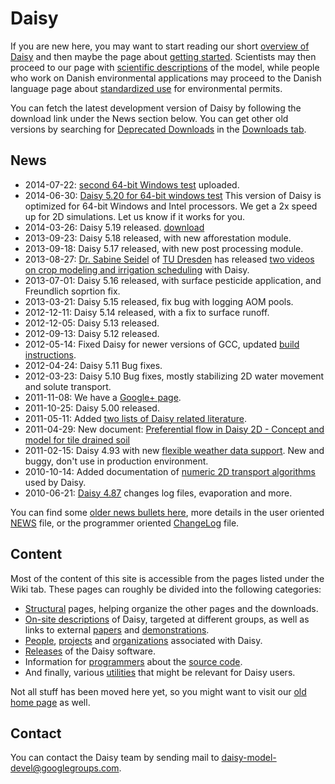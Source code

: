 # Daisy #

If you are new here, you may want to start reading our short [overview of Daisy](About.md) and then maybe the page about [getting started](GettingStarted.md).  Scientists may then proceed to our page with [scientific descriptions](Science.md) of the model, while people who work on Danish environmental applications may proceed to the Danish language page about [standardized use](DanskStandard.md) for environmental permits.

You can fetch the latest development version of Daisy by following the download link under the News section below.  You can get other old versions by searching for [Deprecated Downloads](http://code.google.com/p/daisy-model/downloads/list?can=4&q=) in the [Downloads tab](http://code.google.com/p/daisy-model/downloads/list).

## News ##

  * 2014-07-22: [second 64-bit Windows test](https://drive.google.com/file/d/0B6LMD0u8OhYYMThiazYxMVlKTlk/edit?usp=sharing) uploaded.
  * 2014-06-30: [Daisy 5.20 for 64-bit windows test](https://drive.google.com/file/d/0B6LMD0u8OhYYbV9EcnpyeEhxRXc/edit?usp=sharing) This version of Daisy is optimized for 64-bit Windows and Intel processors. We get a 2x speed up for 2D simulations. Let us know if it works for you.
  * 2014-03-26: Daisy 5.19 released. [download](https://drive.google.com/file/d/0B9TbMb_42mTJVHhNM05UUFB0NGc/edit?usp=sharing)
  * 2013-09-23: Daisy 5.18 released, with new afforestation module.
  * 2013-09-18: Daisy 5.17 released, with new post processing module.
  * 2013-08-27: [Dr. Sabine Seidel](http://tu-dresden.de/die_tu_dresden/fakultaeten/fakultaet_forst_geo_und_hydrowissenschaften/fachrichtung_wasserwesen/ifhm/hydrologie/Lehrstuhl/Mitarbeiter/homepages/sabineseidel) of [TU Dresden](http://tu-dresden.de/) has released [two videos on crop modeling and irrigation scheduling](IWRM.md) with Daisy.
  * 2013-07-01: Daisy 5.16 released, with surface pesticide application, and Freundlich soprtion fix.
  * 2013-03-21: Daisy 5.15 released, fix bug with logging AOM pools.
  * 2012-12-11: Daisy 5.14 released, with a fix to surface runoff.
  * 2012-12-05: Daisy 5.13 released.
  * 2012-09-13: Daisy 5.12 released.
  * 2012-05-14: Fixed Daisy for newer versions of GCC, updated [build instructions](Programmers.md).
  * 2012-04-24: Daisy 5.11 Bug fixes.
  * 2012-03-23: Daisy 5.10 Bug fixes, mostly stabilizing 2D water movement and solute transport.
  * 2011-11-08: We have a [Google+ page](https://plus.google.com/110657708898110023056/posts).
  * 2011-10-25: Daisy 5.00 released.
  * 2011-05-11: Added [two lists of Daisy related literature](Literature.md).
  * 2011-04-29: New document: [Preferential flow in Daisy 2D - Concept and model for tile drained soil](R2D2.md)
  * 2011-02-15: Daisy 4.93 with new [flexible weather data support](Daisy493.md).  New and buggy, don't use in production environment.
  * 2010-10-14: Added documentation of [numeric 2D transport algorithms](Num2D.md) used by Daisy.
  * 2010-06-21: [Daisy 4.87](Daisy474.md) changes log files, evaporation and more.

You can find some [older news bullets here](OldNews.md), more details in the user oriented [NEWS](http://code.google.com/p/daisy-model/source/browse/trunk/NEWS) file, or the programmer oriented [ChangeLog](http://code.google.com/p/daisy-model/source/browse/trunk/ChangeLog) file.

## Content ##

Most of the content of this site is accessible from the pages listed under the Wiki tab. These pages can roughly be divided into the following categories:

  * [Structural](http://code.google.com/p/daisy-model/w/list?q=label:Structure) pages, helping organize the other pages and the downloads.
  * [On-site descriptions](http://code.google.com/p/daisy-model/w/list?q=label:Subject-Daisy) of Daisy, targeted at different groups, as well as links to external [papers](http://code.google.com/p/daisy-model/w/list?q=label:Subject-Paper) and [demonstrations](http://code.google.com/p/daisy-model/w/list?q=label:Subject-Demo).
  * [People](http://code.google.com/p/daisy-model/w/list?q=label:Subject-Person), [projects](http://code.google.com/p/daisy-model/w/list?q=label:Subject-Project) and [organizations](http://code.google.com/p/daisy-model/w/list?q=label:Subject-Organization) associated with Daisy.
  * [Releases](http://code.google.com/p/daisy-model/w/list?q=label:Subject-Release) of the Daisy software.
  * Information for [programmers](Programmers.md) about the [source code](http://code.google.com/p/daisy-model/w/list?q=label:Subject-Code).
  * And finally, various [utilities](http://code.google.com/p/daisy-model/w/list?q=label:Subject-Utility) that might be relevant for Daisy users.

Not all stuff has been moved here yet, so you might want to visit our [old home page](http://www.dina.kvl.dk/~daisy/index-old.html) as well.

## Contact ##

You can contact the Daisy team by sending mail to [daisy-model-devel@googlegroups.com](mailto:daisy-model-devel@googlegroups.com).